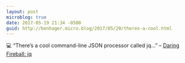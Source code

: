```yaml
---
layout: post
microblog: true
date: 2017-05-19 21:34 -0500
guid: http://benhager.micro.blog/2017/05/20/theres-a-cool.html
---
```

💻 “There’s a cool command-line JSON processor called jq…” – [Daring Fireball: jq](https://daringfireball.net/linked/2017/05/18/jq)
